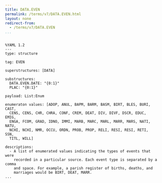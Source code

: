 ```yaml
---
title: DATA.EVEN
permalink: /terms/v7/DATA.EVEN.html
layout: none
redirect-from:
  - /terms/v7/DATA.EVEN
...
```


```

%YAML 1.2
---
type: structure

tag: EVEN

superstructures: [DATA]

substructures:
  DATA.EVEN.DATE: "{0:1}"
  PLAC: "{0:1}"

payload: List:Enum

enumeraton values: [ADOP, ANUL, BAPM, BARM, BASM, BIRT, BLES, BURI, CAST, 
  CENS, CENS, CHR, CHRA, CONF, CREM, DEAT, DIV, DIVF, DSCR, EDUC, EMIG, 
  ENGA, FCOM, GRAD, IDNO, IMMI, MARB, MARC, MARL, MARR, MARS, NATI, NATU, 
  NCHI, NCHI, NMR, OCCU, ORDN, PROB, PROP, RELI, RESI, RESI, RETI, SSN, 
  TITL, WILL]

descriptions:
  - A list of enumerated values indicating the types of events that were
    recorded in a particular source. Each event type is separated by a comma
    and space. For example, a parish register of births, deaths, and
    marriages would be BIRT, DEAT, MARR.
...

```